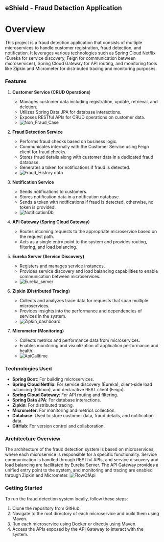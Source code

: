 ## eShield - Fraud Detection Application

# Overview
This project is a fraud detection application that consists of multiple microservices to handle customer registration, fraud detection, and notification. It leverages various technologies such as Spring Cloud Netflix (Eureka for service discovery, Feign for communication between microservices), Spring Cloud Gateway for API routing, and monitoring tools like Zipkin and Micrometer for distributed tracing and monitoring purposes.

### Features

1. **Customer Service (CRUD Operations)**
   - Manages customer data including registration, update, retrieval, and deletion.
   - Utilizes Spring Data JPA for database interactions.
   - Exposes RESTful APIs for CRUD operations on customer data.
   - ![Non_Fraud_Case](https://github.com/anunoy10maji/eShield---Fraud-Detection-Application/assets/86963404/b5367b0e-7df0-4ba4-9dab-b2d421e56ee6)

2. **Fraud Detection Service**
   - Performs fraud checks based on business logic.
   - Communicates internally with the Customer Service using Feign client for fraud checks.
   - Stores fraud details along with customer data in a dedicated fraud database.
   - Generates a token for notifications if fraud is detected.
   - ![Fraud_History data](https://github.com/anunoy10maji/eShield---Fraud-Detection-Application/assets/86963404/e3f2cedb-daf9-4cfe-82a5-13406d867811)

3. **Notification Service**
   - Sends notifications to customers.
   - Stores notification data in a notification database.
   - Sends a token with notifications if fraud is detected, otherwise, no token is provided.
   - ![NotificationDb](https://github.com/anunoy10maji/eShield---Fraud-Detection-Application/assets/86963404/49012124-a7d5-4d00-aabb-edb5c5bef2a7)

4. **API Gateway (Spring Cloud Gateway)**
   - Routes incoming requests to the appropriate microservice based on the request path.
   - Acts as a single entry point to the system and provides routing, filtering, and load balancing.

5. **Eureka Server (Service Discovery)**
   - Registers and manages service instances.
   - Provides service discovery and load balancing capabilities to enable communication between microservices.
   -  ![Eureka_server](https://github.com/anunoy10maji/eShield---Fraud-Detection-Application/assets/86963404/f0558cfc-adcb-431f-ae4a-8a2a525a9e21)

6. **Zipkin (Distributed Tracing)**
   - Collects and analyzes trace data for requests that span multiple microservices.
   - Provides insights into the performance and dependencies of services in the system.
   - ![Zipkin_dashboard](https://github.com/anunoy10maji/eShield---Fraud-Detection-Application/assets/86963404/25682e3a-1bff-4fe0-b479-d503c3dd0ffa)

7. **Micrometer (Monitoring)**
   - Collects metrics and performance data from microservices.
   - Enables monitoring and visualization of application performance and health.
   - ![ApiCalltime](https://github.com/anunoy10maji/eShield---Fraud-Detection-Application/assets/86963404/49feddec-a23f-466d-87c9-1434b401dfc7)

### Technologies Used

- **Spring Boot**: For building microservices.
- **Spring Cloud Netflix**: For service discovery (Eureka), client-side load balancing (Ribbon), and declarative REST client (Feign).
- **Spring Cloud Gateway**: For API routing and filtering.
- **Spring Data JPA**: For database interactions.
- **Zipkin**: For distributed tracing.
- **Micrometer**: For monitoring and metrics collection.
- **Database**: Used to store customer data, fraud details, and notification data.
- **GitHub**: For version control and collaboration.

### Architecture Overview

The architecture of the fraud detection system is based on microservices, where each microservice is responsible for a specific functionality. Service communication is handled through RESTful APIs, and service discovery and load balancing are facilitated by Eureka Server. The API Gateway provides a unified entry point to the system, and monitoring and tracing are enabled through Zipkin and Micrometer.
![FlowOfApi](https://github.com/anunoy10maji/eShield---Fraud-Detection-Application/assets/86963404/21190556-61d7-4bd3-8d50-7a79cc6781e4)


### Getting Started

To run the fraud detection system locally, follow these steps:

1. Clone the repository from GitHub.
2. Navigate to the root directory of each microservice and build them using Maven.
3. Run each microservice using Docker or directly using Maven.
4. Access the APIs exposed by the API Gateway to interact with the system.


